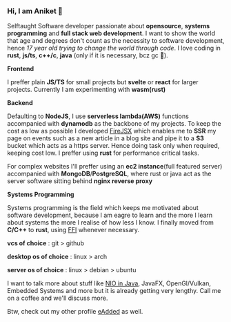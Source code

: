### Hi, I am Aniket 👻

Selftaught Software developer passionate about **opensource**, **systems programming** and **full stack web development**. I want to show the world that age and degrees don't count as the necessity to software development, hence *17 year old trying to change the world through code*. I love coding in **rust**, **js/ts**, **c++/c**, **java** (only if it is necessary, bcz gc 🤢).

**Frontend**

I preffer plain **JS/TS** for small projects but **svelte** or **react** for larger projects. Currently I am experimenting with **wasm(rust)**

**Backend**

Defaulting to **NodeJS**, I use **serverless lambda(AWS)** functions accompanied with **dynamodb** as the backbone of my projects. To keep the cost as low as possible I developed [FireJSX](https://www.npmjs.com/package/firejsx) which enables me to **SSR** my page on events such as a new article in a blog site and pipe it to a **S3** bucket which acts as a https server. Hence doing task only when required, keeping cost low. I preffer using **rust** for performance critical tasks.

For complex websites I'll preffer using an **ec2 instance**(full featured server) accompanied with **MongoDB**/**PostgreSQL**, where rust or java act as the server software sitting behind **nginx reverse proxy**

**Systems Programming**

Systems programming is the field which keeps me motivated about software development, because I am eagre to learn and the more I learn about systems the more I realise of how less I know. I finally moved from **C/C++** to **rust**, using [FFI](https://doc.rust-lang.org/nomicon/ffi.html) whenever necessary. 

**vcs of choice** : git > github

**desktop os of choice** : linux > arch

**server os of choice** : linux > debian > ubuntu

I want to talk more about stuff like [NIO in Java](https://docs.oracle.com/javase/7/docs/api/java/nio/package-summary.html), JavaFX, OpenGl/Vulkan, Embedded Systems and more but it is already getting very lengthy. Call me on a coffee and we'll discuss more.

Btw, check out my other profile [eAdded](https://github.com/eadded) as well.
